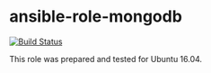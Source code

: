# ansible-role-mongodb

[![Build Status](https://travis-ci.com/iroquoisorg/ansible-role-mongodb.svg?branch=master)](https://travis-ci.com/iroquoisorg/ansible-role-mongodb)

This role was prepared and tested for Ubuntu 16.04.
